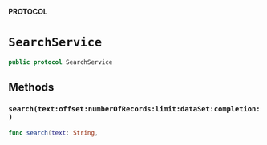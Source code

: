 **PROTOCOL**

# `SearchService`

```swift
public protocol SearchService
```

## Methods
### `search(text:offset:numberOfRecords:limit:dataSet:completion:)`

```swift
func search(text: String,
```
